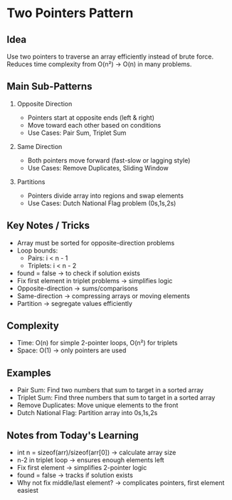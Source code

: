 # Two Pointers Pattern

## Idea
Use two pointers to traverse an array efficiently instead of brute force.  
Reduces time complexity from O(n²) → O(n) in many problems.

## Main Sub-Patterns

1. Opposite Direction
   - Pointers start at opposite ends (left & right)
   - Move toward each other based on conditions
   - Use Cases: Pair Sum, Triplet Sum

2. Same Direction
   - Both pointers move forward (fast-slow or lagging style)
   - Use Cases: Remove Duplicates, Sliding Window

3. Partitions
   - Pointers divide array into regions and swap elements
   - Use Cases: Dutch National Flag problem (0s,1s,2s)

## Key Notes / Tricks

- Array must be sorted for opposite-direction problems
- Loop bounds:
  - Pairs: i < n - 1
  - Triplets: i < n - 2
- found = false → to check if solution exists
- Fix first element in triplet problems → simplifies logic
- Opposite-direction → sums/comparisons
- Same-direction → compressing arrays or moving elements
- Partition → segregate values efficiently

## Complexity

- Time: O(n) for simple 2-pointer loops, O(n²) for triplets
- Space: O(1) → only pointers are used

## Examples

- Pair Sum: Find two numbers that sum to target in a sorted array
- Triplet Sum: Find three numbers that sum to target in a sorted array
- Remove Duplicates: Move unique elements to the front
- Dutch National Flag: Partition array into 0s,1s,2s

## Notes from Today's Learning

- int n = sizeof(arr)/sizeof(arr[0]) → calculate array size
- n-2 in triplet loop → ensures enough elements left
- Fix first element → simplifies 2-pointer logic
- found = false → tracks if solution exists
- Why not fix middle/last element? → complicates pointers, first element easiest
